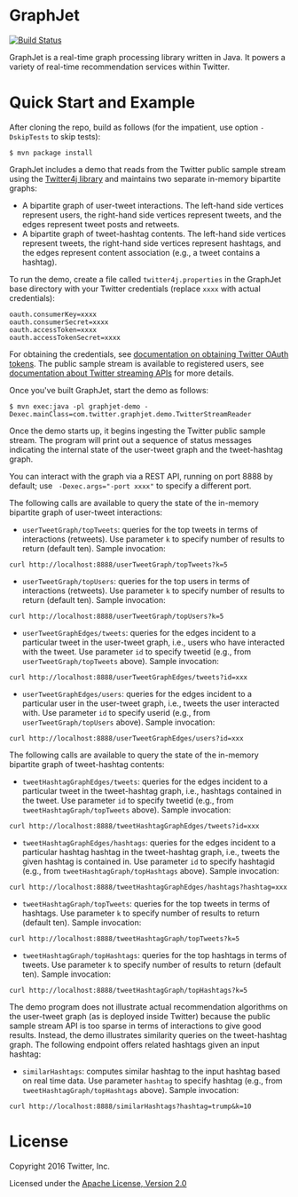 # GraphJet

[![Build Status](https://travis-ci.com/twitter/GraphJet.svg?token=CCxmTv4ejMPiyx81sXqe&branch=master)](https://travis-ci.com/twitter/GraphJet)

GraphJet is a real-time graph processing library written in Java. It powers a variety of real-time recommendation services within Twitter.

# Quick Start and Example

After cloning the repo, build as follows (for the impatient, use option `-DskipTests` to skip tests):

```
$ mvn package install
```

GraphJet includes a demo that reads from the Twitter public sample stream using the [Twitter4j library](http://twitter4j.org/en/) and maintains two separate in-memory bipartite graphs:

+ A bipartite graph of user-tweet interactions. The left-hand side vertices represent users, the right-hand side vertices represent tweets, and the edges represent tweet posts and retweets.
+ A bipartite graph of tweet-hashtag contents. The left-hand side vertices represent tweets, the right-hand side vertices represent hashtags, and the edges represent content association (e.g., a tweet contains a hashtag).

To run the demo, create a file called `twitter4j.properties` in the GraphJet base directory with your Twitter credentials (replace `xxxx` with actual credentials):

```
oauth.consumerKey=xxxx
oauth.consumerSecret=xxxx
oauth.accessToken=xxxx
oauth.accessTokenSecret=xxxx
```

For obtaining the credentials, see [documentation on obtaining Twitter OAuth tokens](https://dev.twitter.com/oauth/overview/application-owner-access-tokens). The public sample stream is available to registered users, see [documentation about Twitter streaming APIs](https://dev.twitter.com/streaming/overview) for more details.

Once you've built GraphJet, start the demo as follows:

```
$ mvn exec:java -pl graphjet-demo -Dexec.mainClass=com.twitter.graphjet.demo.TwitterStreamReader
```

Once the demo starts up, it begins ingesting the Twitter public sample stream. The program will print out a sequence of status messages indicating the internal state of the user-tweet graph and the tweet-hashtag graph.

You can interact with the graph via a REST API, running on port 8888 by default; use ` -Dexec.args="-port xxxx"` to specify a different port. 

The following calls are available to query the state of the in-memory bipartite graph of user-tweet interactions:

+ `userTweetGraph/topTweets`: queries for the top tweets in terms of interactions (retweets). Use parameter `k` to specify number of results to return (default ten). Sample invocation:

```
curl http://localhost:8888/userTweetGraph/topTweets?k=5
```

+ `userTweetGraph/topUsers`: queries for the top users in terms of interactions (retweets).  Use parameter `k` to specify number of results to return (default ten). Sample invocation:

```
curl http://localhost:8888/userTweetGraph/topUsers?k=5
```

+ `userTweetGraphEdges/tweets`: queries for the edges incident to a particular tweet in the user-tweet graph, i.e., users who have interacted with the tweet. Use parameter `id` to specify tweetid (e.g., from `userTweetGraph/topTweets` above). Sample invocation:

```
curl http://localhost:8888/userTweetGraphEdges/tweets?id=xxx
```

+ `userTweetGraphEdges/users`: queries for the edges incident to a particular user in the user-tweet graph, i.e., tweets the user interacted with. Use parameter `id` to specify userid (e.g., from `userTweetGraph/topUsers` above). Sample invocation:

```
curl http://localhost:8888/userTweetGraphEdges/users?id=xxx
```

The following calls are available to query the state of the in-memory bipartite graph of tweet-hashtag contents:

+ `tweetHashtagGraphEdges/tweets`: queries for the edges incident to a particular tweet in the tweet-hashtag graph, i.e., hashtags contained in the tweet. Use parameter `id` to specify tweetid (e.g., from `tweetHashtagGraph/topTweets` above). Sample invocation:

```
curl http://localhost:8888/tweetHashtagGraphEdges/tweets?id=xxx
```

+ `tweetHashtagGraphEdges/hashtags`: queries for the edges incident to a particular hashtag hashtag in the tweet-hashtag graph, i.e., tweets the given hashtag is contained in. Use parameter `id` to specify hashtagid (e.g., from `tweetHashtagGraph/topHashtags` above). Sample invocation:

```
curl http://localhost:8888/tweetHashtagGraphEdges/hashtags?hashtag=xxx
```

+ `tweetHashtagGraph/topTweets`: queries for the top tweets in terms of hashtags. Use parameter `k` to specify number of results to return (default ten). Sample invocation:

```
curl http://localhost:8888/tweetHashtagGraph/topTweets?k=5
```

+ `tweetHashtagGraph/topHashtags`: queries for the top hashtags in terms of tweets.  Use parameter `k` to specify number of results to return (default ten). Sample invocation:

```
curl http://localhost:8888/tweetHashtagGraph/topHashtags?k=5
```

The demo program does not illustrate actual recommendation algorithms on the user-tweet graph (as is deployed inside Twitter) because the public sample stream API is too sparse in terms of interactions to give good results. Instead, the demo illustrates similarity queries on the tweet-hashtag graph. The following endpoint offers related hashtags given an input hashtag:

+ `similarHashtags`: computes similar hashtag to the input hashtag based on real time data. Use parameter `hashtag` to specify hashtag (e.g., from `tweetHashtagGraph/topHashtags` above). Sample invocation:

```
curl http://localhost:8888/similarHashtags?hashtag=trump&k=10
```

# License

Copyright 2016 Twitter, Inc.

Licensed under the [Apache License, Version 2.0](http://www.apache.org/licenses/LICENSE-2.0)
